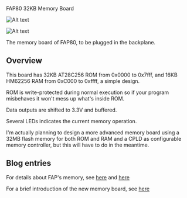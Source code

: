 FAP80 32KB Memory Board

![Alt text](http://i.imgur.com/yQoSXTw.png)

![Alt text](http://i.imgur.com/uSYSL7a.jpg)

The memory board of FAP80, to be plugged in the backplane.

## Overview

This board has 32KB AT28C256 ROM from 0x0000 to 0x7fff, and 16KB HM62256 RAM from 0xC000 to 0xffff, a simple design.

ROM is write-protected during normal execution so if your program misbehaves it won't mess up what's inside ROM.

Data outputs are shifted to 3.3V and buffered. 

Several LEDs indicates the current memory operation.

I'm actually planning to design a more advanced memory board using a 32MB flash memory for both ROM and RAM and a CPLD as configurable memory controller, but this will have to do in the meantime.

## Blog entries

For details about FAP's memory, see [here](https://dekunukem.wordpress.com/2016/02/24/part-2-memories-of-fap/) and [here](https://dekunukem.wordpress.com/2016/03/03/part-3-programming-fap/)

For a brief introduction of the new memory board, see [here](https://dekunukem.wordpress.com/2016/12/24/fap-reborn-cpu-board-memory-board-video-card/)